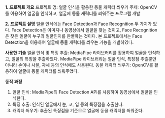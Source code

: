 **1. 프로젝트 개요**
프로젝트 명: 얼굴 인식을 활용한 동물 캐릭터 씌우기
주제: OpenCV를 이용하여 얼굴을 인식하고, 얼굴에 동물 캐릭터를 씌워주는 프로그램 개발

**2. 프로젝트 설명**
얼굴 인식에는 Face Detection과 Face Recognition 두 가지가 있다. Face Detection은 이미지나 동영상에서 얼굴을 찾는 것이고, Face Recognition은 찾은 얼굴이 누구의 얼굴인지를 판별하는 것이다. 본 프로젝트에서는 Face Detection을 이용하여 얼굴에 동물 캐릭터를 씌우는 기능을 개발하였다.

**사용한 기술**
얼굴 인식 및 특징 추출: MediaPipe 라이브러리를 활용하여 얼굴을 인식하고, 얼굴의 특징을 추출하였다. MediaPipe 라이브러리는 얼굴 인식, 특징점 추출뿐만 아니라 손이나 사물, 자세 등의 인식에도 사용된다.
동물 캐릭터 씌우기: OpenCV를 활용하여 얼굴에 동물 캐릭터를 씌워주었다.

**동작 과정**

1.	얼굴 인식: MediaPipe의 Face Detection API를 사용하여 동영상에서 얼굴을 인식한다.
2.	특징 추출: 인식된 얼굴에서 눈, 코, 입 등의 특징점을 추출한다.
3.	캐릭터 씌우기: 추출된 특징점을 기준으로 얼굴에 동물 캐릭터를 씌워준다.
